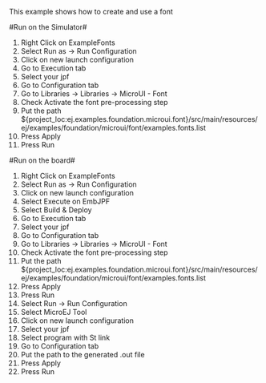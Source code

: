 This example shows how to create and use a font

#Run on the Simulator#
1. Right Click on ExampleFonts
2. Select Run as -> Run Configuration 
3. Click on new launch configuration
4. Go to Execution tab
5. Select your jpf 
6. Go to Configuration tab
7. Go to Libraries -> Libraries -> MicroUI - Font
8. Check Activate the font pre-processing step
9. Put the path ${project_loc:ej.examples.foundation.microui.font}/src/main/resources/ej/examples/foundation/microui/font/examples.fonts.list
10. Press Apply
11. Press Run

#Run on the board#
1. Right Click on ExampleFonts
2. Select Run as -> Run Configuration 
3. Click on new launch configuration
4. Select Execute on EmbJPF
5. Select Build & Deploy
6. Go to Execution tab
7. Select your jpf 
8. Go to Configuration tab
9. Go to Libraries -> Libraries -> MicroUI - Font
10. Check Activate the font pre-processing step
11. Put the path ${project_loc:ej.examples.foundation.microui.font}/src/main/resources/ej/examples/foundation/microui/font/examples.fonts.list
15. Press Apply
16. Press Run
17. Select Run -> Run Configuration
18. Select MicroEJ Tool
19. Click on new launch configuration
20. Select your jpf 
21. Select program with St link
22. Go to Configuration tab
23. Put the path to the generated .out file
24. Press Apply
25. Press Run

